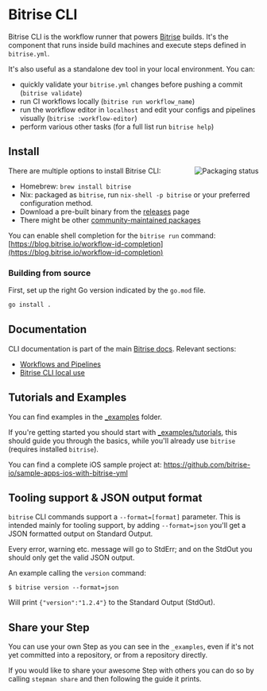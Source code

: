 # Bitrise CLI

Bitrise CLI is the workflow runner that powers [Bitrise](https://bitrise.io/) builds. It's the component that runs inside build machines and execute steps defined in `bitrise.yml`.

It's also useful as a standalone dev tool in your local environment. You can:

- quickly validate your `bitrise.yml` changes before pushing a commit (`bitrise validate`)
- run CI workflows locally (`bitrise run workflow_name`)
- run the workflow editor in `localhost` and edit your configs and pipelines visually (`bitrise :workflow-editor`)
- perform various other tasks (for a full list run `bitrise help`)

## Install

<a href="https://repology.org/project/bitrise/versions">
    <img src="https://repology.org/badge/vertical-allrepos/bitrise.svg" alt="Packaging status" align="right">
</a>

There are multiple options to install Bitrise CLI:

- Homebrew: `brew install bitrise`
- Nix: packaged as `bitrise`, run `nix-shell -p bitrise` or your preferred configuration method.
- Download a pre-built binary from the [releases](https://github.com/bitrise-io/bitrise/releases) page
- There might be other [community-maintained packages](https://repology.org/project/bitrise/versions)

You can enable shell completion for the `bitrise run` command: [https://blog.bitrise.io/workflow-id-completion](https://blog.bitrise.io/workflow-id-completion)

### Building from source

First, set up the right Go version indicated by the `go.mod` file.

```sh
go install .
```

## Documentation

CLI documentation is part of the main [Bitrise docs](https://devcenter.bitrise.io). Relevant sections:

- [Workflows and Pipelines](https://devcenter.bitrise.io/en/steps-and-workflows.html)
- [Bitrise CLI local use](https://devcenter.bitrise.io/en/bitrise-cli.html)

## Tutorials and Examples

You can find examples in the [\_examples](https://github.com/bitrise-io/bitrise/tree/master/_examples) folder.

If you're getting started you should start with [\_examples/tutorials](https://github.com/bitrise-io/bitrise/tree/master/_examples/tutorials),
this should guide you through the basics, while you'll already use `bitrise` (requires installed `bitrise`).

You can find a complete iOS sample project at: https://github.com/bitrise-io/sample-apps-ios-with-bitrise-yml

## Tooling support & JSON output format

`bitrise` CLI commands support a `--format=[format]` parameter.
This is intended mainly for tooling support, by adding `--format=json` you'll
get a JSON formatted output on Standard Output.

Every error, warning etc. message will go to StdErr; and on the StdOut
you should only get the valid JSON output.

An example calling the `version` command:

`$ bitrise version --format=json`

Will print `{"version":"1.2.4"}` to the Standard Output (StdOut).

## Share your Step

You can use your own Step as you can see in the `_examples`, even if it's
not yet committed into a repository, or from a repository directly.

If you would like to share your awesome Step with others
you can do so by calling `stepman share` and then following the
guide it prints.
